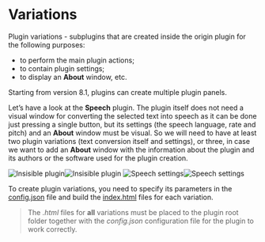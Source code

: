# Variations

Plugin variations - subplugins that are created inside the origin plugin for the following purposes:

- to perform the main plugin actions;
- to contain plugin settings;
- to display an **About** window, etc.

Starting from version 8.1, plugins can create multiple plugin panels.

Let’s have a look at the **Speech** plugin. The plugin itself does not need a visual window for converting the selected text into speech as it can be done just pressing a single button, but its settings (the speech language, rate and pitch) and an **About** window must be visual. So we will need to have at least two plugin variations (text conversion itself and settings), or three, in case we want to add an **About** window with the information about the plugin and its authors or the software used for the plugin creation.

![Insisible plugin](/assets/images/plugins/invisible-plugin.png#gh-light-mode-only)![Insisible plugin](/assets/images/plugins/invisible-plugin.dark.png#gh-dark-mode-only)
![Speech settings](/assets/images/plugins/speech-settings.png#gh-light-mode-only)![Speech settings](/assets/images/plugins/speech-settings.dark.png#gh-dark-mode-only)

To create plugin variations, you need to specify its parameters in the [config.json](./configuration.md#variations) file and build the [index.html](../entry-point.md) files for each variation.

> The *.html* files for **all** variations must be placed to the plugin root folder together with the *config.json* configuration file for the plugin to work correctly.
